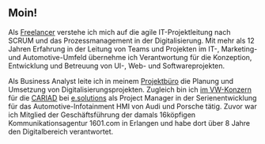 ## Moin!

Als [Freelancer](https://Andreas.Doebeling.de) verstehe ich mich auf die agile IT-Projektleitung nach SCRUM und das Prozessmanagement in der Digitalisierung. Mit mehr als 12 Jahren Erfahrung in der Leitung von Teams und Projekten im IT-, Marketing- und Automotive-Umfeld übernehme ich Verantwortung für die Konzeption, Entwicklung und Betreuung von UI-, Web- und Softwareprojekten.

Als Business Analyst leite ich in meinem [Projektbüro](https://Projektbuero.Doebeling.de) die Planung und Umsetzung von Digitalisierungsprojekten. Zugleich bin ich [im VW-Konzern](https://www.volkswagen-group.com/de/cariad-16008) für die [CARIAD](https://cariad.technology) bei [e.solutions](https://esolutions.de) als Project Manager in der Serienentwicklung für das Automotive-Infotainment HMI von Audi und Porsche tätig. Zuvor war ich Mitglied der Geschäftsführung der damals 16köpfigen Kommunikationsagentur 1601.com in Erlangen und habe dort über 8 Jahre den Digitalbereich verantwortet.
